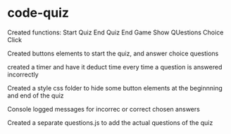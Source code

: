 # code-quiz

Created functions:
Start Quiz
End Quiz
End Game
Show QUestions
Choice Click

Created buttons elements to start the quiz, and answer choice questions

created a timer and have it deduct time every time a question is answered incorrectly

Created a style css folder to hide some button elements at the beginnning and end of the quiz

Console logged messages for incorrec or correct chosen answers

Created a separate questions.js to add the actual questions of the quiz
